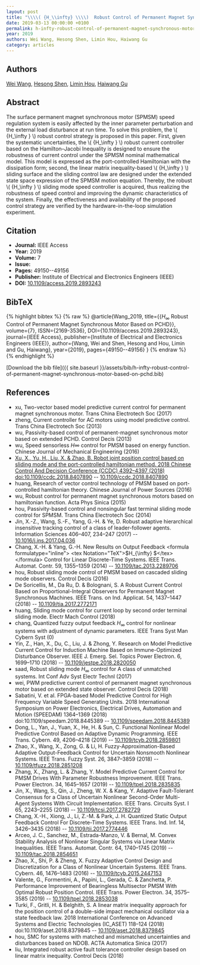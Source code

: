 ```yaml
---
layout: post
title: "\\\\( {H_\\infty} \\\\)  Robust Control of Permanent Magnet Synchronous Motor Based on PCHD"
date: 2019-03-13 00:00:00 +0100
permalink: h-infty-robust-control-of-permanent-magnet-synchronous-motor-based-on-pchd
year: 2019
authors: Wei Wang, Hesong Shen, Limin Hou, Haiwang Gu
category: articles
---
```

 
## Authors
[Wei Wang](authors/wei-wang), [Hesong Shen](authors/hesong-shen), [Limin Hou](authors/limin-hou), [Haiwang Gu](authors/haiwang-gu)
 
## Abstract
The surface permanent magnet synchronous motor (SPMSM) speed regulation system is easily affected by the inner parameter perturbation and the external load disturbance at run time. To solve this problem, the <inline-formula> <tex-math notation="LaTeX">\\( {H_\infty } \\) </tex-math></inline-formula> robust control strategy is proposed in this paper. First, given the systematic uncertainties, the <inline-formula> <tex-math notation="LaTeX">\\( {H_\infty } \\) </tex-math></inline-formula> robust current controller based on the Hamilton–Jacobi Inequality is designed to ensure the robustness of current control under the SPMSM nominal mathematical model. This model is expressed as the port-controlled Hamiltonian with the dissipation form; second, the linear matrix inequality-based <inline-formula> <tex-math notation="LaTeX">\\( {H_\infty } \\) </tex-math></inline-formula> sliding surface and the sliding control law are designed under the extended state space expression of the SPMSM motion equation. Thereby, the robust <inline-formula> <tex-math notation="LaTeX">\\( {H_\infty } \\) </tex-math></inline-formula> sliding mode speed controller is acquired, thus realizing the robustness of speed control and improving the dynamic characteristics of the system. Finally, the effectiveness and availability of the proposed control strategy are verified by the hardware-in-the-loop simulation experiment.
 
## Citation
- **Journal:** IEEE Access
- **Year:** 2019
- **Volume:** 7
- **Issue:** 
- **Pages:** 49150--49156
- **Publisher:** Institute of Electrical and Electronics Engineers (IEEE)
- **DOI:** [10.1109/access.2019.2893243](https://doi.org/10.1109/access.2019.2893243)
 
## BibTeX
{% highlight bibtex %}
{% raw %}
@article{Wang_2019,
  title={{${H_\infty}$  Robust Control of Permanent Magnet Synchronous Motor Based on PCHD}},
  volume={7},
  ISSN={2169-3536},
  DOI={10.1109/access.2019.2893243},
  journal={IEEE Access},
  publisher={Institute of Electrical and Electronics Engineers (IEEE)},
  author={Wang, Wei and Shen, Hesong and Hou, Limin and Gu, Haiwang},
  year={2019},
  pages={49150--49156}
}
{% endraw %}
{% endhighlight %}
 
[Download the bib file]({{ site.baseurl }}/assets/bib/h-infty-robust-control-of-permanent-magnet-synchronous-motor-based-on-pchd.bib)
 
## References
- xu, Two-vector based model predictive current control for permanent magnet synchronous motor. Trans China Electrotech Soc (2017)
- zheng, Current controller for AC motors using model predictive control. Trans China Electrotech Soc (2013)
- wu, Passivity-based control of permanent-magnet synchronous motor based on extended PCHD. Control Decis (2013)
- wu, Speed sensorless $H\infty$ control for PMSM based on energy function. Chinese Journal of Mechanical Engineering (2016)
- [Xu, X., Yu, H., Liu, X. & Zhao, B. Robot joint position control based on sliding mode and the port-controlled hamiltonian method. 2018 Chinese Control And Decision Conference (CCDC) 4392–4397 (2018) doi:10.1109/ccdc.2018.8407890](robot-joint-position-control-based-on-sliding-mode-and-the-port-controlled-hamiltonian-method) -- [10.1109/ccdc.2018.8407890](https://doi.org/10.1109/ccdc.2018.8407890)
- huang, Research of vector control technology of PMSM based on port-controlled hamiltonian theory. Chinese Journal of Power Sources (2016)
- wu, Robust control for permanent magnet synchronous motors based on hamiltonian function. Acta Phys Sinica (2015)
- hou, Passivity-based control and nonsingular fast terminal sliding mode control for SPMSM. Trans China Electrotech Soc (2014)
- Jin, X.-Z., Wang, S.-F., Yang, G.-H. & Ye, D. Robust adaptive hierarchical insensitive tracking control of a class of leader-follower agents. Information Sciences 406–407, 234–247 (2017) -- [10.1016/j.ins.2017.04.036](https://doi.org/10.1016/j.ins.2017.04.036)
- Chang, X.-H. & Yang, G.-H. New Results on Output Feedback &lt;formula formulatype="inline"&gt; &lt;tex Notation="TeX"&gt;$H_{\infty} $&lt;/tex&gt;&lt;/formula&gt; Control for Linear Discrete-Time Systems. IEEE Trans. Automat. Contr. 59, 1355–1359 (2014) -- [10.1109/tac.2013.2289706](https://doi.org/10.1109/tac.2013.2289706)
- hou, Robust sliding mode control of PMSM based on cascaded sliding mode observers. Control Decis (2016)
- De Soricellis, M., Da Ru, D. & Bolognani, S. A Robust Current Control Based on Proportional-Integral Observers for Permanent Magnet Synchronous Machines. IEEE Trans. on Ind. Applicat. 54, 1437–1447 (2018) -- [10.1109/tia.2017.2772171](https://doi.org/10.1109/tia.2017.2772171)
- huang, Sliding mode control for current loop by second order terminal sliding mode. Electr Mach Control (2018)
- chang, Quantized fuzzy output feedback $H_\infty$ control for nonlinear systems with adjustment of dynamic parameters. IEEE Trans Syst Man Cybern Syst (0)
- Yin, Z., Han, X., Du, C., Liu, J. & Zhong, Y. Research on Model Predictive Current Control for Induction Machine Based on Immune-Optimized Disturbance Observer. IEEE J. Emerg. Sel. Topics Power Electron. 6, 1699–1710 (2018) -- [10.1109/jestpe.2018.2820050](https://doi.org/10.1109/jestpe.2018.2820050)
- saad, Robust sliding mode $H_\infty$ control for A class of unmatched systems. Int Conf Adv Syst Electr Technl (2017)
- wei, PWM predictive current control of permanent magnet synchronous motor based on extended state observer. Control Decis (2018)
- Sabatini, V. et al. FPGA-based Model Predictive Control for High Frequency Variable Speed Generating Units. 2018 International Symposium on Power Electronics, Electrical Drives, Automation and Motion (SPEEDAM) 1364–1369 (2018) doi:10.1109/speedam.2018.8445389 -- [10.1109/speedam.2018.8445389](https://doi.org/10.1109/speedam.2018.8445389)
- Dong, L., Yan, J., Yuan, X., He, H. & Sun, C. Functional Nonlinear Model Predictive Control Based on Adaptive Dynamic Programming. IEEE Trans. Cybern. 49, 4206–4218 (2019) -- [10.1109/tcyb.2018.2859801](https://doi.org/10.1109/tcyb.2018.2859801)
- Zhao, X., Wang, X., Zong, G. & Li, H. Fuzzy-Approximation-Based Adaptive Output-Feedback Control for Uncertain Nonsmooth Nonlinear Systems. IEEE Trans. Fuzzy Syst. 26, 3847–3859 (2018) -- [10.1109/tfuzz.2018.2851208](https://doi.org/10.1109/tfuzz.2018.2851208)
- Zhang, X., Zhang, L. & Zhang, Y. Model Predictive Current Control for PMSM Drives With Parameter Robustness Improvement. IEEE Trans. Power Electron. 34, 1645–1657 (2019) -- [10.1109/tpel.2018.2835835](https://doi.org/10.1109/tpel.2018.2835835)
- Jin, X., Wang, S., Qin, J., Zheng, W. X. & Kang, Y. Adaptive Fault-Tolerant Consensus for a Class of Uncertain Nonlinear Second-Order Multi-Agent Systems With Circuit Implementation. IEEE Trans. Circuits Syst. I 65, 2243–2255 (2018) -- [10.1109/tcsi.2017.2782729](https://doi.org/10.1109/tcsi.2017.2782729)
- Chang, X.-H., Xiong, J., Li, Z.-M. & Park, J. H. Quantized Static Output Feedback Control For Discrete-Time Systems. IEEE Trans. Ind. Inf. 14, 3426–3435 (2018) -- [10.1109/tii.2017.2774446](https://doi.org/10.1109/tii.2017.2774446)
- Arceo, J. C., Sanchez, M., Estrada-Manzo, V. & Bernal, M. Convex Stability Analysis of Nonlinear Singular Systems via Linear Matrix Inequalities. IEEE Trans. Automat. Contr. 64, 1740–1745 (2019) -- [10.1109/tac.2018.2854651](https://doi.org/10.1109/tac.2018.2854651)
- Zhao, X., Shi, P. & Zheng, X. Fuzzy Adaptive Control Design and Discretization for a Class of Nonlinear Uncertain Systems. IEEE Trans. Cybern. 46, 1476–1483 (2016) -- [10.1109/tcyb.2015.2447153](https://doi.org/10.1109/tcyb.2015.2447153)
- Valente, G., Formentini, A., Papini, L., Gerada, C. & Zanchetta, P. Performance Improvement of Bearingless Multisector PMSM With Optimal Robust Position Control. IEEE Trans. Power Electron. 34, 3575–3585 (2019) -- [10.1109/tpel.2018.2853038](https://doi.org/10.1109/tpel.2018.2853038)
- Turki, F., Gritli, H. & Belghith, S. A linear matrix inequality approach for the position control of a double-side impact mechanical oscillator via a state feedback law. 2018 International Conference on Advanced Systems and Electric Technologies (IC_ASET) 118–124 (2018) doi:10.1109/aset.2018.8379845 -- [10.1109/aset.2018.8379845](https://doi.org/10.1109/aset.2018.8379845)
- hou, SMC for systems with matched and mismatched uncertainties and disturbances based on NDOB. ACTA Automatica Sinica (2017)
- liu, Integrated robust active fault tolerance controller design based on linear matrix inequality. Control Decis (2018)

